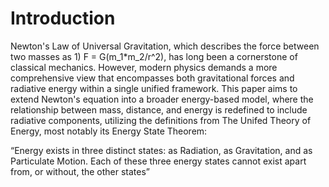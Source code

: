 <h1>Introduction</h1>

Newton's Law of Universal Gravitation, which describes the force between two masses as 1)​ F = G(m_1*m_2/r^2)​, has long been a cornerstone of classical mechanics. However, modern physics demands a more comprehensive view that encompasses both gravitational forces and radiative energy within a single unified framework. This paper aims to extend Newton's equation into a broader energy-based model, where the relationship between mass, distance, and energy is redefined to include radiative components, utilizing the definitions from The Unifed Theory of Energy, most notably its Energy State Theorem:

“Energy exists in three distinct states: as Radiation, as Gravitation, and as Particulate Motion. Each of these three energy states cannot exist apart from, or without, the other states”
